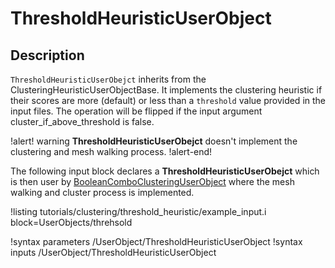# ThresholdHeuristicUserObject

## Description

`ThresholdHeuristicUserObejct` inherits from the ClusteringHeuristicUserObjectBase. It implements the clustering
heuristic if their scores are more (default) or less than a `threshold`
value provided in the input files. The operation will be flipped if the 
input argument cluster_if_above_threshold is false. 

!alert! warning
**ThresholdHeuristicUserObejct** doesn't implement the clustering and mesh walking process.
!alert-end!

The following input block declares a **ThresholdHeuristicUserObejct** which
is then user by [BooleanComboClusteringUserObject](BooleanComboClusteringUserObject.md)
where the mesh walking and cluster process is implemented.

!listing tutorials/clustering/threshold_heuristic/example_input.i
block=UserObjects/threhsold

!syntax parameters /UserObject/ThresholdHeuristicUserObject
!syntax inputs /UserObject/ThresholdHeuristicUserObject